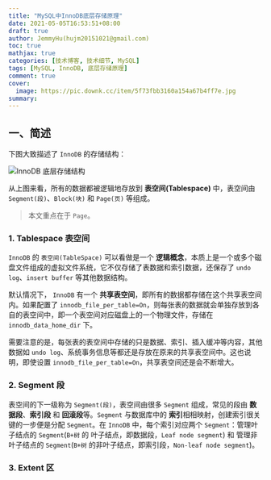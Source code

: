 ```yaml
---
title: "MySQL中InnoDB底层存储原理"
date: 2021-05-05T16:53:51+08:00
draft: true
author: JemmyHu(hujm20151021@gmail.com)
toc: true
mathjax: true
categories: [技术博客, 技术细节, MySQL]
tags: [MySQL, InnoDB, 底层存储原理]
comment: true
cover:
  image: https://pic.downk.cc/item/5f73fbb3160a154a67b4ff7e.jpg
summary:
---
```


## 一、简述

下图大致描述了 `InnoDB` 的存储结构：

![InnoDB 底层存储结构](https://image.hujm.net/blog/images/20210829175155.png)

从上图来看，所有的数据都被逻辑地存放到 **表空间(Tablespace)** 中，表空间由 `Segment(段)`、`Block(块)` 和 `Page(页)` 等组成。

> 本文重点在于 `Page`。

### 1. Tablespace 表空间

`InnoDB` 的 `表空间(TableSpace)` 可以看做是一个 **逻辑概念**，本质上是一个或多个磁盘文件组成的虚拟文件系统，它不仅存储了表数据和索引数据，还保存了 `undo log`、`insert buffer` 等其他数据结构。

默认情况下， `InnoDB` 有一个 **共享表空间**，即所有的数据都存储在这个共享表空间内。如果配置了 `innodb_file_per_table=On`，则每张表的数据就会单独存放到各自的表空间中，即一个表空间对应磁盘上的一个物理文件，存储在 `innodb_data_home_dir` 下。

需要注意的是，每张表的表空间中存储的只是数据、索引、插入缓冲等内容，其他数据如 `undo log`、系统事务信息等都还是存放在原来的共享表空间中。这也说明，即使设置 `innodb_file_per_table=On`，共享表空间还是会不断增大。

### 2. Segment 段

表空间的下一级称为 `Segment(段)`，表空间由很多 `Segment` 组成，常见的段由 **数据段**、**索引段** 和 **回滚段**等。`Segment` 与数据库中的 **索引**相相映射，创建索引很关键的一步便是分配 `Segment`。在 `InnoDB` 中，每个索引对应两个 `Segment`：管理叶子结点的 `Segment`(`B+树` 的 叶子结点，即数据段，`Leaf node segment`) 和 管理非叶子结点的 `Segment`(`B+树` 的非叶子结点，即索引段，`Non-leaf node segment`)。

### 3. Extent 区
